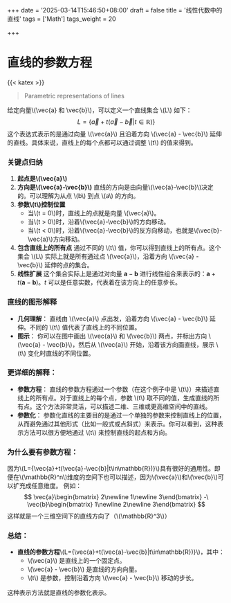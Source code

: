 +++
date = '2025-03-14T15:46:50+08:00'
draft = false
title = '线性代数中的直线'
tags = ['Math']
tags_weight = 20

+++
# 直线的参数方程
{{< katex >}}

> Parametric representations of lines

给定向量\\(\vec{a} 和 \vec{b}\\)，可以定义一个直线集合 \\(L\\) 如下：
$$
L=\{\vec{a}+t(\vec{a}-\vec{b}|t\in\mathbb{R})\}
$$
这个表达式表示的是通过向量 \\(\vec{a}\\) 且沿着方向 \\(\vec{a} - \vec{b}\\) 延伸的直线。具体来说，直线上的每个点都可以通过调整 \\(t\\) 的值来得到。

### 关键点归纳
1. **起点是\\(\vec{a}\\)**
2. **方向是\\(\vec{a}-\vec{b}\\)**
	直线的方向是由向量\\(\vec{a}-\vec{b}\\)决定的。可以理解为从点 \\(b\\) 到点 \\(a\\) 的方向。
3. **参数\\(t\\)控制位置**
	- 当\\(t = 0\\)时，直线上的点就是向量 \\(\vec{a}\\)。
	- 当\\(t > 0\\)时，沿着\\(\vec{a}-\vec{b}\\)的方向移动。
	- 当\\(t < 0\\)时，沿着\\(\vec{a}-\vec{b}\\)的反方向移动，也就是\\(\vec{b}-\vec{a}\\)方向移动。
4. **包含直线上的所有点**
	通过不同的 \\(t\\) 值，你可以得到直线上的所有点。这个集合 \\(L\\) 实际上就是所有通过点 \\(\vec{a}\\)，沿着方向 \\(\vec{a} - \vec{b}\\) 延伸的点的集合。
5. **线性扩展**
	这个集合实际上是通过对向量 $\mathbf{a} - \mathbf{b}$ 进行线性组合来表示的：$\mathbf{a} + t(\mathbf{a} - \mathbf{b})$。$t$ 可以是任意实数，代表着在该方向上的任意步长。
	
### 直线的图形解释

- **几何理解**：
   直线由 \\(\vec{a}\\) 点出发，沿着方向 \\(\vec{a} - \vec{b}\\) 延伸。不同的 \\(t\\) 值代表了直线上的不同位置。
- **图示**：
   你可以在图中画出 \\(\vec{a}\\) 和 \\(\vec{b}\\) 两点，并标出方向 \\(\vec{a} - \vec{b}\\)，然后从 \\(\vec{a}\\) 开始，沿着该方向画直线，展示 \\(t\\) 变化时直线的不同位置。
   
### 更详细的解释：

- **参数方程**：
   直线的参数方程通过一个参数（在这个例子中是 \\(t\\)）来描述直线上的所有点。对于直线上的每个点，参数 \\(t\\) 取不同的值，生成直线的所有点。这个方法非常灵活，可以描述二维、三维或更高维空间中的直线。
- **参数化**：
   参数化直线的主要目的是通过一个单独的参数来控制直线上的位置，从而避免通过其他形式（比如一般式或点斜式）来表示。你可以看到，这种表示方法可以很方便地通过 \\(t\\) 来控制直线的起点和方向。
   
### 为什么要有参数方程：

因为\\(L={\vec{a}+t(\vec{a}-\vec{b}|t\in\mathbb{R})}\\)具有很好的通用性。即便在\\(\mathbb{R}^n\\)维度的空间下也可以描述，因为\\(\vec{a}\\)和\\(\vec{b}\\)可以扩充成任意维度。
例如：
$$
\vec{a}\begin{bmatrix} 2\newline 1\newline 3\end{bmatrix} -\ \vec{b}\begin{bmatrix} 1\newline 2\newline 3\end{bmatrix}
$$
这样就是一个三维空间下的直线方向了（\\(\mathbb{R}^3\\)）

### 总结：

- **直线的参数方程**\\(L={\vec{a}+t(\vec{a}-\vec{b}|t\in\mathbb{R})}\\)，其中：
  - \\(\vec{a}\\) 是直线上的一个固定点。
  - \\(\vec{a} - \vec{b}\\) 是直线的方向向量。
  - \\(t\\) 是参数，控制沿着方向 \\(\vec{a} - \vec{b}\\) 移动的步长。

这种表示方法就是直线的参数化表示。
